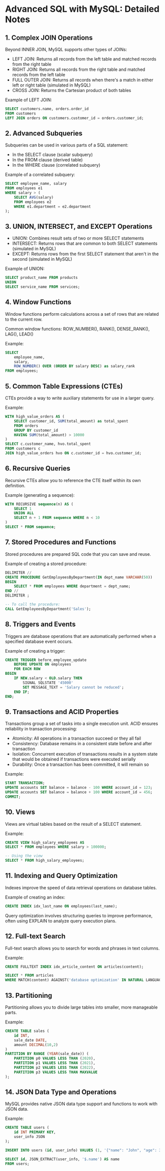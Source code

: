 # Advanced SQL with MySQL: Detailed Notes

## 1. Complex JOIN Operations

Beyond INNER JOIN, MySQL supports other types of JOINs:

- LEFT JOIN: Returns all records from the left table and matched records from the right table
- RIGHT JOIN: Returns all records from the right table and matched records from the left table
- FULL OUTER JOIN: Returns all records when there's a match in either left or right table (simulated in MySQL)
- CROSS JOIN: Returns the Cartesian product of both tables

Example of LEFT JOIN:
```sql
SELECT customers.name, orders.order_id
FROM customers
LEFT JOIN orders ON customers.customer_id = orders.customer_id;
```

## 2. Advanced Subqueries

Subqueries can be used in various parts of a SQL statement:

- In the SELECT clause (scalar subquery)
- In the FROM clause (derived table)
- In the WHERE clause (correlated subquery)

Example of a correlated subquery:
```sql
SELECT employee_name, salary
FROM employees e1
WHERE salary > (
    SELECT AVG(salary)
    FROM employees e2
    WHERE e1.department = e2.department
);
```

## 3. UNION, INTERSECT, and EXCEPT Operations

- UNION: Combines result sets of two or more SELECT statements
- INTERSECT: Returns rows that are common to both SELECT statements (simulated in MySQL)
- EXCEPT: Returns rows from the first SELECT statement that aren't in the second (simulated in MySQL)

Example of UNION:
```sql
SELECT product_name FROM products
UNION
SELECT service_name FROM services;
```

## 4. Window Functions

Window functions perform calculations across a set of rows that are related to the current row.

Common window functions: ROW_NUMBER(), RANK(), DENSE_RANK(), LAG(), LEAD()

Example:
```sql
SELECT 
    employee_name,
    salary,
    ROW_NUMBER() OVER (ORDER BY salary DESC) as salary_rank
FROM employees;
```

## 5. Common Table Expressions (CTEs)

CTEs provide a way to write auxiliary statements for use in a larger query.

Example:
```sql
WITH high_value_orders AS (
    SELECT customer_id, SUM(total_amount) as total_spent
    FROM orders
    GROUP BY customer_id
    HAVING SUM(total_amount) > 10000
)
SELECT c.customer_name, hvo.total_spent
FROM customers c
JOIN high_value_orders hvo ON c.customer_id = hvo.customer_id;
```

## 6. Recursive Queries

Recursive CTEs allow you to reference the CTE itself within its own definition.

Example (generating a sequence):
```sql
WITH RECURSIVE sequence(n) AS (
    SELECT 1
    UNION ALL
    SELECT n + 1 FROM sequence WHERE n < 10
)
SELECT * FROM sequence;
```

## 7. Stored Procedures and Functions

Stored procedures are prepared SQL code that you can save and reuse.

Example of creating a stored procedure:
```sql
DELIMITER //
CREATE PROCEDURE GetEmployeesByDepartment(IN dept_name VARCHAR(50))
BEGIN
    SELECT * FROM employees WHERE department = dept_name;
END //
DELIMITER ;

-- To call the procedure:
CALL GetEmployeesByDepartment('Sales');
```

## 8. Triggers and Events

Triggers are database operations that are automatically performed when a specified database event occurs.

Example of creating a trigger:
```sql
CREATE TRIGGER before_employee_update 
    BEFORE UPDATE ON employees
    FOR EACH ROW 
BEGIN
    IF NEW.salary < OLD.salary THEN
        SIGNAL SQLSTATE '45000' 
        SET MESSAGE_TEXT = 'Salary cannot be reduced';
    END IF;
END;
```

## 9. Transactions and ACID Properties

Transactions group a set of tasks into a single execution unit. ACID ensures reliability in transaction processing:

- Atomicity: All operations in a transaction succeed or they all fail
- Consistency: Database remains in a consistent state before and after transaction
- Isolation: Concurrent execution of transactions results in a system state that would be obtained if transactions were executed serially
- Durability: Once a transaction has been committed, it will remain so

Example:
```sql
START TRANSACTION;
UPDATE accounts SET balance = balance - 100 WHERE account_id = 123;
UPDATE accounts SET balance = balance + 100 WHERE account_id = 456;
COMMIT;
```

## 10. Views

Views are virtual tables based on the result of a SELECT statement.

Example:
```sql
CREATE VIEW high_salary_employees AS
SELECT * FROM employees WHERE salary > 100000;

-- Using the view
SELECT * FROM high_salary_employees;
```

## 11. Indexing and Query Optimization

Indexes improve the speed of data retrieval operations on database tables.

Example of creating an index:
```sql
CREATE INDEX idx_last_name ON employees(last_name);
```

Query optimization involves structuring queries to improve performance, often using EXPLAIN to analyze query execution plans.

## 12. Full-text Search

Full-text search allows you to search for words and phrases in text columns.

Example:
```sql
CREATE FULLTEXT INDEX idx_article_content ON articles(content);

SELECT * FROM articles
WHERE MATCH(content) AGAINST('database optimization' IN NATURAL LANGUAGE MODE);
```

## 13. Partitioning

Partitioning allows you to divide large tables into smaller, more manageable parts.

Example:
```sql
CREATE TABLE sales (
    id INT,
    sale_date DATE,
    amount DECIMAL(10,2)
)
PARTITION BY RANGE (YEAR(sale_date)) (
    PARTITION p0 VALUES LESS THAN (2020),
    PARTITION p1 VALUES LESS THAN (2021),
    PARTITION p2 VALUES LESS THAN (2022),
    PARTITION p3 VALUES LESS THAN MAXVALUE
);
```

## 14. JSON Data Type and Operations

MySQL provides native JSON data type support and functions to work with JSON data.

Example:
```sql
CREATE TABLE users (
    id INT PRIMARY KEY,
    user_info JSON
);

INSERT INTO users (id, user_info) VALUES (1, '{"name": "John", "age": 30, "city": "New York"}');

SELECT id, JSON_EXTRACT(user_info, '$.name') AS name
FROM users;
```

